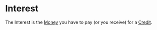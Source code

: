 # Interest

The Interest is the [Money](6666.md) you have to pay (or you receive) for a [Credit](130000025.md).